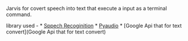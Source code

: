 Jarvis for covert speech into text that  execute a input as a terminal command.

library used - 
	* [Sppech Recoginition](https://github.com/Uberi/speech_recognition)
	* [Pyaudio](https://people.csail.mit.edu/hubert/pyaudio/)
	* [Google Api that for text convert](Google Api that for text convert)
